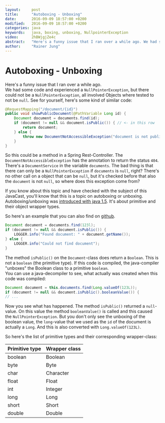 ```yaml
---
layout:     post
title:      "Autoboxing - Unboxing"
date:       2016-09-09 18:57:00 +0200
modified:   2016-09-09 18:57:00 +0200
categories: java
keywords:   java, boxing, unboxing, NullpointerException
video:      2hBWjgjZe4c
abstract:   "Here's a funny issue that I ran over a while ago. We had some code and experienced a NullPointerException, but there could not be a NullPointerException, all involved Objects where tested to not be null. A mystery!"
author:     "Rainer Jung"
---
```

Autoboxing - Unboxing
=====================

Here's a funny issue that I ran over a while ago.  
We had some code and experienced a `NullPointerException`, but there could not
be a `NullPointerException`, all involved Objects where tested to not be
`null`. See for yourself, here's some kind of similar code:

``` java
@RequestMapping("/document/{id}")
public void showPublicDocument(@PathVariable Long id) {
    Document document = documents.find(id);
    if (document != null && document.isPublic()) { // <- in this row
        return document;
    } else {
        throw new DocumentNotAccessibleException("document is not public");
    }
}
```

So this could be a method in a Spring Rest-Controller. The
`DocumentNotAccessibleException` has the annotation to return the status `404`.
There's a `DocumentService` in the variable `documents`. The bad thing is that
there can only be a `NullPointerException` if `documents` is `null`, right?
There's no other call on a object that can be `null`, but it's checked before
that also the `document` is not `null`, so where does this exception come from?

If you know about this topic and have checked with the subject of this JavaCast,
you'll know that this is a topic on autoboxing or unboxing. Autoboxing/unboxing
was
[introduced with java 1.5](http://docs.oracle.com/javase/1.5.0/docs/relnotes/features.html#boxing).
It's about primitive and their object wrapper types.

So here's an example that you can also find on
[github](https://github.com/javacasts/jc0006-autoboxing-unboxing).

``` java
Document document = documents.find(123l);
if (document != null && document.isPublic()) {
    LOGGER.info("Found document: " + document.getName());
} else {
    LOGGER.info("Could not find document");
}
```

The method `isPublic()` on the `Document`-class does return a `Boolean`. This is
not a `boolean` (the primitive type). If this code is compiled, the
java-compiler "unboxes" the Boolean class to a primitive `boolean`.  
You can use a java-decompiler to see, what actually was created when this code
was compiled:

``` java
Document document = this.documents.find(Long.valueOf(123L));
if (document != null && document.isPublic().booleanValue()) {
// ...
```

Now you see what has happened. The method `isPublic()` returned a `null`-value.
On this value the method `booleanValue()` is called and this caused the
`NullPointerException`. But you don't only see the unboxing of the boolean
value, the `long`-value that we used as the `id` of the document is actually
a `Long`. And this is also converted with `Long.valueOf(123L)`.

So here's the list of primitive types and their corresponding wrapper-class:

| Primitive type | Wrapper class |
|----------------|---------------|
| boolean        | Boolean       |
| byte           | Byte          |
| char           | Character     |
| float          | Float         |
| int            | Integer       |
| long           | Long          |
| short          | Short         |
| double         | Double        |
